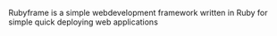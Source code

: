 Rubyframe is a simple webdevelopment framework written in Ruby for
simple quick deploying web applications
